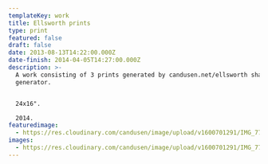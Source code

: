 ```yaml
---
templateKey: work
title: Ellsworth prints
type: print
featured: false
draft: false
date: 2013-08-13T14:22:00.000Z
date-finish: 2014-04-05T14:27:00.000Z
description: >-
  A work consisting of 3 prints generated by candusen.net/ellsworth shape
  generator. 


  24x16".

  2014.
featuredimage:
  - https://res.cloudinary.com/candusen/image/upload/v1600701291/IMG_7773_hfadwi.jpg
images:
  - https://res.cloudinary.com/candusen/image/upload/v1600701291/IMG_7773_hfadwi.jpg
---
```

